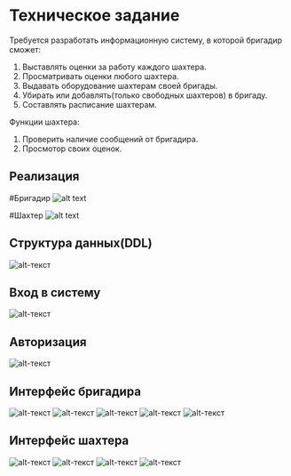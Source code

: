 # Техническое задание

Требуется разработать информационную систему, в которой бригадир сможет:
1) Выставлять оценки за работу каждого шахтера.
2) Просматривать оценки любого шахтера.
3) Выдавать оборудование шахтерам своей бригады.
4) Убирать или добавлять(только свободных шахтеров) в бригаду.
5) Составлять расписание шахтерам.

Функции шахтера:
1) Проверить наличие сообщений от бригадира.
2) Просмотор своих оценок.

## Реализация
#Бригадир
![alt text](https://github.com/progML/Miner_Information_system/blob/main/back/result/result_foreman.gif)

#Шахтер
![alt text](https://github.com/progML/Miner_Information_system/blob/main/back/result/result_miner.gif)


## Структура данных(DDL)
![alt-текст](https://github.com/progML/Miner_Information_system/blob/main/back/DDL.png)






## Вход в систему
![alt-текст](https://github.com/progML/Miner_Information_system/blob/main/back/result/welcome.jpg)

## Авторизация
![alt-текст](https://github.com/progML/Miner_Information_system/blob/main/back/result/auth.jpg)

## Интерфейс бригадира
![alt-текст](https://github.com/progML/Miner_Information_system/blob/main/back/result/auth.jpg)
![alt-текст](https://github.com/progML/Miner_Information_system/blob/main/back/result/foreman_1.jpg)
![alt-текст](https://github.com/progML/Miner_Information_system/blob/main/back/result/foreman_2.jpg)
![alt-текст](https://github.com/progML/Miner_Information_system/blob/main/back/result/foreman_3.jpg)
![alt-текст](https://github.com/progML/Miner_Information_system/blob/main/back/result/foreman_4.jpg)

## Интерфейс шахтера
![alt-текст](https://github.com/progML/Miner_Information_system/blob/main/back/result/main_miner.jpg)
![alt-текст](https://github.com/progML/Miner_Information_system/blob/main/back/result/miner_1.jpg)
![alt-текст](https://github.com/progML/Miner_Information_system/blob/main/back/result/miner_2.jpg)
![alt-текст](https://github.com/progML/Miner_Information_system/blob/main/back/result/miner_3.jpg)




